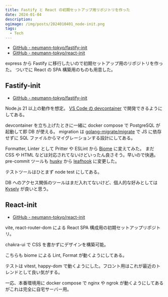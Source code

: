 ```yaml
---
title: Fastify と React の初期セットアップ用リポジトリを作った
date: 2024-01-04
description:
ogimage: /img/posts/2024010401_node-init.png
tags:
  - Tech
---
```


- [GitHub - neumann-tokyo/fastify-init](https://github.com/neumann-tokyo/fastify-init)
- [GitHub - neumann-tokyo/react-init](https://github.com/neumann-tokyo/react-init)

express から Fastify に移行したいので初期セットアップ用のリポジトリを作った。
ついでに React の SPA 構築用のものも用意した。

## Fastify-init

- [GitHub - neumann-tokyo/fastify-init](https://github.com/neumann-tokyo/fastify-init)

Node.js 21 以上の動作を想定。 [VS Code の devcontainer](https://code.visualstudio.com/docs/devcontainers/containers) で開発できるようにしてある。

devcontainer を立ち上げたときに一緒に docker compose で PostgreSQL が起動して即 DB が使える。 migration は [golang-migrate/migrate](https://github.com/golang-migrate/migrate) で JS に依存せずに SQL ファイルからマイグレーションする設計にしてある。

Formatter, Linter として Pritter や ESLint から [Biome](https://biomejs.dev) に変えてみた。
まだ CSS や HTML などは対応されてないけどいったん良さそう。早いので快適。
pre-commit ツールも [husky](https://typicode.github.io/husky/) から [leafhook](https://github.com/evilmartians/lefthook) に変更した。

テストツールはひとまず node test にしてある。

DB へのアクセス関係のツールはまだ入れてないけど、個人的な好みとしては [Kysely](https://kysely.dev) が良いと思う。

## React-init

- [GitHub - neumann-tokyo/react-init](https://github.com/neumann-tokyo/react-init)

vite, react-router-dom による React SPA 構成用の初期セットアップリポジトリ。

chakra-ui で CSS を書かずにデザインを構築可能。

こちらも biome による Lint, Format が動くようにしてある。

テストは vitest, happy-dom で動くようにした。フロント用はこれが最近のトレンドとして良い気がする。

一応、本番環境用に docker compose で nginx や ngrok が動くようにしてあるがこれは完全に自宅サーバー用。
